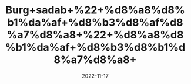 ---
title: 'Burg+sadab+%22+%d8%a8%d8%b1%da%af+%d8%b3%d8%af%d8%a7%d8%a8+%22+%d8%a8%d8%b1%da%af+%d8%b3%d8%b1%d8%a7%d8%a8+'
date: '2022-11-17' 
metatag: '' 
inventory: '0' 
draft: false 
# meta description 
shortDescripton: ''
description: 'Herbs+%d8%ac%da%91%db%8c+%d8%a8%d9%88%d9%b9%db%8c'
longdescription: ''
tags: ''
brand: ''
subCategory: ''
sellCount: '0'
featured: True
# product Price
price: '50.0'
# Product Short Description
shortDescription: ''
productID: 'FB88F3A5-3649-ED11-996A-005056B3A416'
type: 'products'
category: 'Herbs+%d8%ac%da%91%db%8c+%d8%a8%d9%88%d9%b9%db%8c' 
thumnailproduct: 'https://eraconnect.blob.core.windows.net/product-images/aminsaddiquidawakhana/127b9422-dad2-45df-bc5f-1e528d2412d0.webp' 
images:
  - image: 'https://eraconnect.blob.core.windows.net/product-images/aminsaddiquidawakhana/127b9422-dad2-45df-bc5f-1e528d2412d0.webp'  
Variants:
---